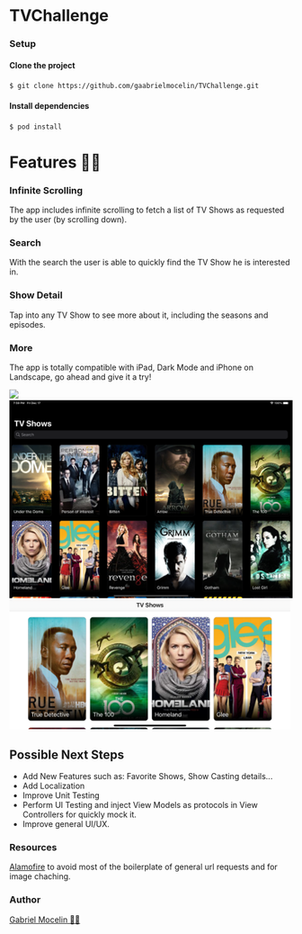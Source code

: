 # TVChallenge

### Setup
#### Clone the project
`$ git clone https://github.com/gaabrielmocelin/TVChallenge.git`

#### Install dependencies
`$ pod install`

# Features 👨‍💻
### Infinite Scrolling
The app includes infinite scrolling to fetch a list of TV Shows as requested by the user (by scrolling down).

### Search
With the search the user is able to quickly find the TV Show he is interested in.

### Show Detail
Tap into any TV Show to see more about it, including the seasons and episodes.

### More
The app is totally compatible with iPad, Dark Mode and iPhone on Landscape, go ahead and give it a try!

<img src="https://github.com/gaabrielmocelin/TVChallenge/blob/main/features.gif" width="250">
<img src="https://github.com/gaabrielmocelin/TVChallenge/blob/main/iPad.png" width="600">
<img src="https://github.com/gaabrielmocelin/TVChallenge/blob/main/landscape.png" width="500">

## Possible Next Steps

- Add New Features such as: Favorite Shows, Show Casting details...
- Add Localization
- Improve Unit Testing
- Perform UI Testing and inject View Models as protocols in View Controllers for quickly mock it.
- Improve general UI/UX.


### Resources
[Alamofire](https://www.github.com/Alamofire/Alamofire) to avoid most of the boilerplate of general url requests and for image chaching.

### Author
[Gabriel Mocelin 🙋‍♂️](https://www.linkedin.com/in/gabrielmocelin/)
